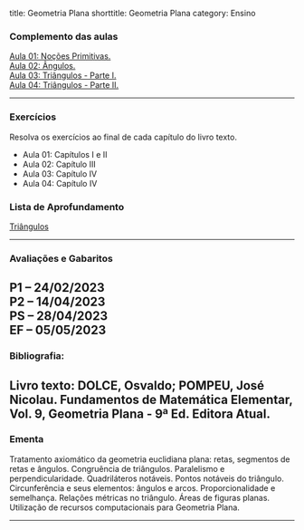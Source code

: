 title: Geometria Plana
shorttitle: Geometria Plana
category: Ensino


### Complemento das aulas
[Aula 01: Noções Primitivas.]({static}/arquivos/GP_Aula_01.pdf)  
[Aula 02: Ângulos.]({static}/arquivos/GP_Aula_02.pdf)  
[Aula 03: Triângulos - Parte I.]({static}/arquivos/GP_Aula_03.pdf)  
[Aula 04: Triângulos - Parte II.]({static}/arquivos/GP_Aula_04.pdf)  

---
### Exercícios

Resolva os exercícios ao final de cada capítulo do livro texto.  

 - Aula 01: Capítulos I e II  
 - Aula 02: Capítulo III    
 - Aula 03: Capítulo IV 
 - Aula 04: Capítulo IV
### Lista de Aprofundamento
 [Triângulos]({static}/arquivos/Lista_Triangulos.pdf)  


---
### Avaliações e Gabaritos
P1 – 24/02/2023  
P2 – 14/04/2023  
PS – 28/04/2023  
EF – 05/05/2023
---
### Bibliografia:
Livro texto: DOLCE, Osvaldo; POMPEU, José Nicolau. Fundamentos de Matemática Elementar, Vol. 9,
Geometria Plana - 9ª Ed. Editora Atual. 
---
### Ementa

Tratamento axiomático da geometria euclidiana plana: retas, segmentos de retas e ângulos.
Congruência de triângulos. Paralelismo e perpendicularidade. Quadriláteros notáveis. Pontos notáveis
do triângulo. Circunferência e seus elementos: ângulos e arcos. Proporcionalidade e semelhança.
Relações métricas no triângulo. Áreas de figuras planas. Utilização de recursos computacionais para
Geometria Plana.

---


